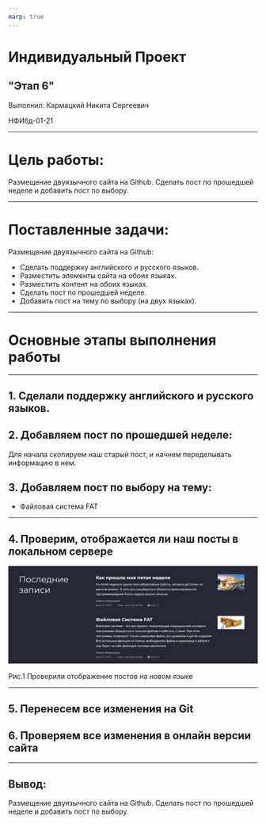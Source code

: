 ```yaml
---
marp: true
---
```


# Индивидуальный Проект

## "Этап 6"

Выполнил: Кармацкий Никита Сергеевич

НФИбд-01-21

___

# Цель работы:

Размещение двуязычного сайта на Github. Сделать пост по прошедшей неделе и добавить пост по выбору.

___

# Поставленные задачи:

Размещение двуязычного сайта на Github:

- Сделать поддержку английского и русского языков.
- Разместить элементы сайта на обоих языках.
- Разместить контент на обоих языках.
- Сделать пост по прошедшей неделе.
- Добавить пост на тему по выбору (на двух языках).

___

# Основные этапы выполнения работы

___


## 1. Сделали поддержку английского и русского языков.

## 2. Добавляем пост по прошедшей неделе:
   
Для начала скопируем наш старый пост, и начнем переделывать информацию в нем.

## 3. Добавляем пост по выбору на тему:

- Файловая система FAT

___

## 4. Проверим, отображается ли наш посты в локальном сервере

![](screen/7.png)

Рис.1 Проверили отображение постов на новом языке

___


## 5. Перенесем все изменения на Git

## 6. Проверяем все изменения в онлайн версии сайта

___


## Вывод: 

Размещение двуязычного сайта на Github. Сделать пост по прошедшей неделе и добавить пост по выбору.